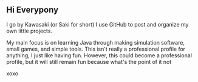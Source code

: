 ## Hi Everypony
I go by Kawasaki (or Saki for short)
I use GitHub to post and organize my own little projects.

My main focus is on learning Java through making simulation software, small games, and simple tools.
This isn't really a professional profile for anything, I just like having fun.
However, this could become a professional profile, but it will still remain fun because what's the point of it not

xoxo
<!--
**KawasakiWitch/KawasakiWitch** is a ✨ _special_ ✨ repository because its `README.md` (this file) appears on your GitHub profile.

Here are some ideas to get you started:

- 🔭 I’m currently working on ...
- 🌱 I’m currently learning ...
- 👯 I’m looking to collaborate on ...
- 🤔 I’m looking for help with ...
- 💬 Ask me about ...
- 📫 How to reach me: ...
- 😄 Pronouns: ...
- ⚡ Fun fact: ...
-->
